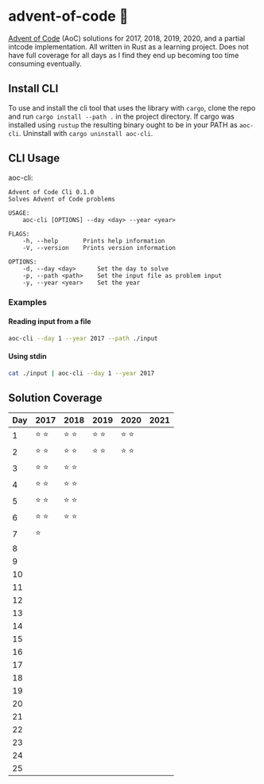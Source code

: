 # advent-of-code 🎄

[Advent of Code](https://adventofcode.com) (AoC) solutions for 2017, 2018, 2019,
2020, and a partial intcode implementation. All written in Rust as a learning
project. Does not have full coverage for all days as I find they end up becoming
too time consuming eventually.

## Install CLI

To use and install the cli tool that uses the library with `cargo`, clone the
repo and run `cargo install --path .` in the project directory. If cargo was
installed using `rustup` the resulting binary ought to be in your PATH as
`aoc-cli`. Uninstall with `cargo uninstall aoc-cli`.

## CLI Usage

aoc-cli:

```
Advent of Code Cli 0.1.0
Solves Advent of Code problems

USAGE:
    aoc-cli [OPTIONS] --day <day> --year <year>

FLAGS:
    -h, --help       Prints help information
    -V, --version    Prints version information

OPTIONS:
    -d, --day <day>      Set the day to solve
    -p, --path <path>    Set the input file as problem input
    -y, --year <year>    Set the year
```

### Examples

#### Reading input from a file

```sh
aoc-cli --day 1 --year 2017 --path ./input
```

#### Using stdin

```sh
cat ./input | aoc-cli --day 1 --year 2017
```

## Solution Coverage

| Day | 2017          | 2018          | 2019          | 2020          | 2021 |
| --- | ------------- | ------------- | ------------- | ------------- | ---- |
| 1   | :star: :star: | :star: :star: | :star: :star: | :star: :star: |      |
| 2   | :star: :star: | :star: :star: | :star: :star: | :star: :star: |      |
| 3   | :star: :star: | :star: :star: |               |               |      |
| 4   | :star: :star: | :star: :star: |               |               |      |
| 5   | :star: :star: | :star: :star: |               |               |      |
| 6   | :star: :star: | :star: :star: |               |               |      |
| 7   | :star:        |               |               |               |      |
| 8   |               |               |               |               |      |
| 9   |               |               |               |               |      |
| 10  |               |               |               |               |      |
| 11  |               |               |               |               |      |
| 12  |               |               |               |               |      |
| 13  |               |               |               |               |      |
| 14  |               |               |               |               |      |
| 15  |               |               |               |               |      |
| 16  |               |               |               |               |      |
| 17  |               |               |               |               |      |
| 18  |               |               |               |               |      |
| 19  |               |               |               |               |      |
| 20  |               |               |               |               |      |
| 21  |               |               |               |               |      |
| 22  |               |               |               |               |      |
| 23  |               |               |               |               |      |
| 24  |               |               |               |               |      |
| 25  |               |               |               |               |      |
